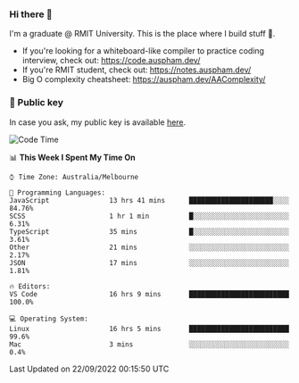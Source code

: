 ### Hi there 👋

I'm a graduate @ RMIT University. This is the place where I build stuff 👀. 

- If you're looking for a whiteboard-like compiler to practice coding interview, check out: https://code.auspham.dev/
- If you're RMIT student, check out: https://notes.auspham.dev/
- Big O complexity cheatsheet: https://auspham.dev/AAComplexity/

### 🔑 Public key

In case you ask, my public key is available [here](https://public.auspham.dev/).

<!--START_SECTION:waka-->
![Code Time](http://img.shields.io/badge/Code%20Time-867%20hrs%2047%20mins-blue)

📊 **This Week I Spent My Time On** 

```text
⌚︎ Time Zone: Australia/Melbourne

💬 Programming Languages: 
JavaScript               13 hrs 41 mins      █████████████████████░░░░   84.76% 
SCSS                     1 hr 1 min          █░░░░░░░░░░░░░░░░░░░░░░░░   6.31% 
TypeScript               35 mins             █░░░░░░░░░░░░░░░░░░░░░░░░   3.61% 
Other                    21 mins             ░░░░░░░░░░░░░░░░░░░░░░░░░   2.17% 
JSON                     17 mins             ░░░░░░░░░░░░░░░░░░░░░░░░░   1.81%

🔥 Editors: 
VS Code                  16 hrs 9 mins       █████████████████████████   100.0%

💻 Operating System: 
Linux                    16 hrs 5 mins       █████████████████████████   99.6% 
Mac                      3 mins              ░░░░░░░░░░░░░░░░░░░░░░░░░   0.4%

```


 Last Updated on 22/09/2022 00:15:50 UTC
<!--END_SECTION:waka-->

<!--
**rockmanvnx6/rockmanvnx6** is a ✨ _special_ ✨ repository because its `README.md` (this file) appears on your GitHub profile.

Here are some ideas to get you started:

- 🔭 I’m currently working on ...
- 🌱 I’m currently learning ...
- 👯 I’m looking to collaborate on ...
- 🤔 I’m looking for help with ...
- 💬 Ask me about ...
- 📫 How to reach me: ...
- 😄 Pronouns: ...
- ⚡ Fun fact: ...
-->
